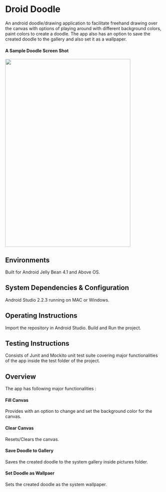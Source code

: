 # Droid Doodle
An android doodle/drawing application to facilitate freehand drawing over the canvas with options of playing around with different  background colors, paint colors to create a doodle. The app also has an option to save the created doodle to the gallery and also set it as a wallpaper.

#### A Sample Doodle Screen Shot
<img src="https://cloud.githubusercontent.com/assets/1758299/25078794/cd2d7fa0-2379-11e7-9d65-25e6ece23e14.jpg" width="400" height="600" />


## Environments
Built for Android Jelly Bean 4.1 and Above OS.

## System Dependencies & Configuration
Android Studio 2.2.3 running on MAC or Windows.

## Operating Instructions
Import the repository in Android Studio. Build and Run the project.

## Testing Instructions
Consists of Junit and Mockito unit test suite covering major functionalities of the app inside the test folder of the project.

## Overview
The app has following major functionalities :
#### Fill Canvas
  Provides with an option to change and set the background color for the canvas.
#### Clear Canvas
  Resets/Clears the canvas.
#### Save Doodle to Gallery
  Saves the created doodle to the system gallery inside pictures folder.
#### Set Doodle as Wallpaer
  Sets the created doodle as the system wallpaper.
              



